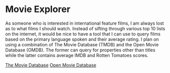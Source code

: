 # Movie Explorer

As someone who is interested in international feature films, I am always lost as to what films I should watch. Instead of sifting through
various top 10 lists on the internet, it would be nice to have a tool that I can use to query films based on the primary language 
spoken and their average rating. I plan on using a combination of The Movie Database (TMDB) and the Open Movie Database (OMDB). The former can query for properties other than titles while the latter contains average IMDB and Rotten Tomatoes scores.

[The Movie Database](https://www.themoviedb.org/about)
[Open Movie Database](http://www.omdbapi.com/)